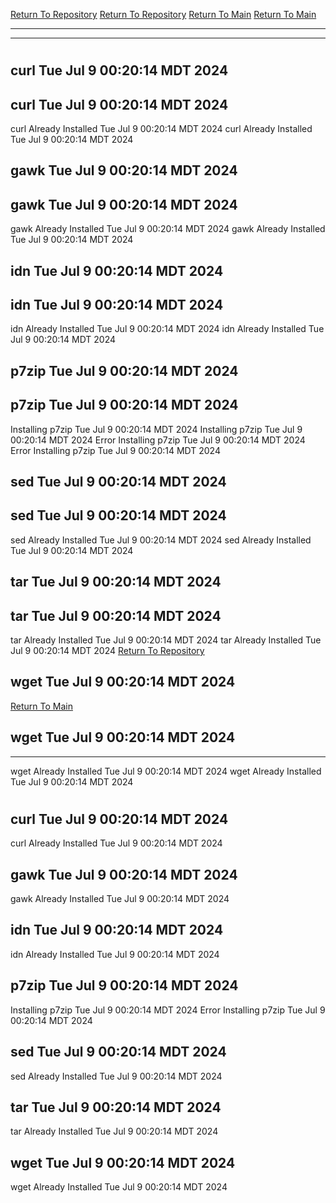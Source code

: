 [Return To Repository](https://github.com/DigitalWarrior/piholeparser/)
[Return To Repository](https://github.com/DigitalWarrior/piholeparser/)
[Return To Main](https://github.com/DigitalWarrior/piholeparser/blob/master/RecentRunLogs/Mainlog.md)
[Return To Main](https://github.com/DigitalWarrior/piholeparser/blob/master/RecentRunLogs/Mainlog.md)
____________________________________
____________________________________
# 
# 
## curl Tue Jul  9 00:20:14 MDT 2024
## curl Tue Jul  9 00:20:14 MDT 2024
curl Already Installed Tue Jul  9 00:20:14 MDT 2024
curl Already Installed Tue Jul  9 00:20:14 MDT 2024
## gawk Tue Jul  9 00:20:14 MDT 2024
## gawk Tue Jul  9 00:20:14 MDT 2024
gawk Already Installed Tue Jul  9 00:20:14 MDT 2024
gawk Already Installed Tue Jul  9 00:20:14 MDT 2024
## idn Tue Jul  9 00:20:14 MDT 2024
## idn Tue Jul  9 00:20:14 MDT 2024
idn Already Installed Tue Jul  9 00:20:14 MDT 2024
idn Already Installed Tue Jul  9 00:20:14 MDT 2024
## p7zip Tue Jul  9 00:20:14 MDT 2024
## p7zip Tue Jul  9 00:20:14 MDT 2024
Installing p7zip Tue Jul  9 00:20:14 MDT 2024
Installing p7zip Tue Jul  9 00:20:14 MDT 2024
Error Installing p7zip Tue Jul  9 00:20:14 MDT 2024
Error Installing p7zip Tue Jul  9 00:20:14 MDT 2024
## sed Tue Jul  9 00:20:14 MDT 2024
## sed Tue Jul  9 00:20:14 MDT 2024
sed Already Installed Tue Jul  9 00:20:14 MDT 2024
sed Already Installed Tue Jul  9 00:20:14 MDT 2024
## tar Tue Jul  9 00:20:14 MDT 2024
## tar Tue Jul  9 00:20:14 MDT 2024
tar Already Installed Tue Jul  9 00:20:14 MDT 2024
tar Already Installed Tue Jul  9 00:20:14 MDT 2024
[Return To Repository](https://github.com/DigitalWarrior/piholeparser/)
## wget Tue Jul  9 00:20:14 MDT 2024
[Return To Main](https://github.com/DigitalWarrior/piholeparser/blob/master/RecentRunLogs/Mainlog.md)
## wget Tue Jul  9 00:20:14 MDT 2024
____________________________________
wget Already Installed Tue Jul  9 00:20:14 MDT 2024
wget Already Installed Tue Jul  9 00:20:14 MDT 2024
# 
## curl Tue Jul  9 00:20:14 MDT 2024
curl Already Installed Tue Jul  9 00:20:14 MDT 2024
## gawk Tue Jul  9 00:20:14 MDT 2024
gawk Already Installed Tue Jul  9 00:20:14 MDT 2024
## idn Tue Jul  9 00:20:14 MDT 2024
idn Already Installed Tue Jul  9 00:20:14 MDT 2024
## p7zip Tue Jul  9 00:20:14 MDT 2024
Installing p7zip Tue Jul  9 00:20:14 MDT 2024
Error Installing p7zip Tue Jul  9 00:20:14 MDT 2024
## sed Tue Jul  9 00:20:14 MDT 2024
sed Already Installed Tue Jul  9 00:20:14 MDT 2024
## tar Tue Jul  9 00:20:14 MDT 2024
tar Already Installed Tue Jul  9 00:20:14 MDT 2024
## wget Tue Jul  9 00:20:14 MDT 2024
wget Already Installed Tue Jul  9 00:20:14 MDT 2024
